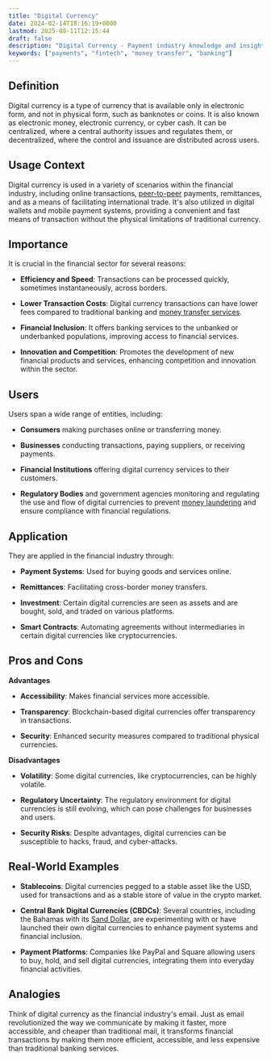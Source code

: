 ```yaml
---
title: "Digital Currency"
date: 2024-02-14T18:16:19+0000
lastmod: 2025-08-11T12:15:44
draft: false
description: "Digital Currency - Payment industry knowledge and insights"
keywords: ["payments", "fintech", "money transfer", "banking"]
---
```


## Definition

Digital currency is a type of currency that is available only in electronic form, and not in physical form, such as banknotes or coins. It is also known as electronic money, electronic currency, or cyber cash. It can be centralized, where a central authority issues and regulates them, or decentralized, where the control and issuance are distributed across users.

## Usage Context

Digital currency is used in a variety of scenarios within the financial industry, including online transactions, [peer-to-peer](https://faisalkhanllc.xyz/resources/payments-wiki/p/peer-to-peer-p2p/) payments, remittances, and as a means of facilitating international trade. It's also utilized in digital wallets and mobile payment systems, providing a convenient and fast means of transaction without the physical limitations of traditional currency.

## Importance

It is crucial in the financial sector for several reasons:

- **Efficiency and Speed**: Transactions can be processed quickly, sometimes instantaneously, across borders.

- **Lower Transaction Costs**: Digital currency transactions can have lower fees compared to traditional banking and [money transfer services](https://faisalkhanllc.xyz/resources/payments-wiki/m/money-transfer/).

- **Financial Inclusion**: It offers banking services to the unbanked or underbanked populations, improving access to financial services.

- **Innovation and Competition**: Promotes the development of new financial products and services, enhancing competition and innovation within the sector.

## Users

Users span a wide range of entities, including:

- **Consumers** making purchases online or transferring money.

- **Businesses** conducting transactions, paying suppliers, or receiving payments.

- **Financial Institutions** offering digital currency services to their customers.

- **Regulatory Bodies** and government agencies monitoring and regulating the use and flow of digital currencies to prevent [money laundering](https://faisalkhanllc.xyz/resources/payments-wiki/m/money-laundering/) and ensure compliance with financial regulations.

## Application

They are applied in the financial industry through:

- **Payment Systems**: Used for buying goods and services online.

- **Remittances**: Facilitating cross-border money transfers.

- **Investment**: Certain digital currencies are seen as assets and are bought, sold, and traded on various platforms.

- **Smart Contracts**: Automating agreements without intermediaries in certain digital currencies like cryptocurrencies.

## Pros and Cons

**Advantages**

- **Accessibility**: Makes financial services more accessible.

- **Transparency**: Blockchain-based digital currencies offer transparency in transactions.

- **Security**: Enhanced security measures compared to traditional physical currencies.

**Disadvantages**

- **Volatility**: Some digital currencies, like cryptocurrencies, can be highly volatile.

- **Regulatory Uncertainty**: The regulatory environment for digital currencies is still evolving, which can pose challenges for businesses and users.

- **Security Risks**: Despite advantages, digital currencies can be susceptible to hacks, fraud, and cyber-attacks.

## Real-World Examples

- **Stablecoins**: Digital currencies pegged to a stable asset like the USD, used for transactions and as a stable store of value in the crypto market.

- **Central Bank Digital Currencies (CBDCs)**: Several countries, including the Bahamas with its [Sand Dollar](https://www.sanddollar.bs/), are experimenting with or have launched their own digital currencies to enhance payment systems and financial inclusion.

- **Payment Platforms**: Companies like PayPal and Square allowing users to buy, hold, and sell digital currencies, integrating them into everyday financial activities.

## Analogies

Think of digital currency as the financial industry's email. Just as email revolutionized the way we communicate by making it faster, more accessible, and cheaper than traditional mail, it transforms financial transactions by making them more efficient, accessible, and less expensive than traditional banking services.
